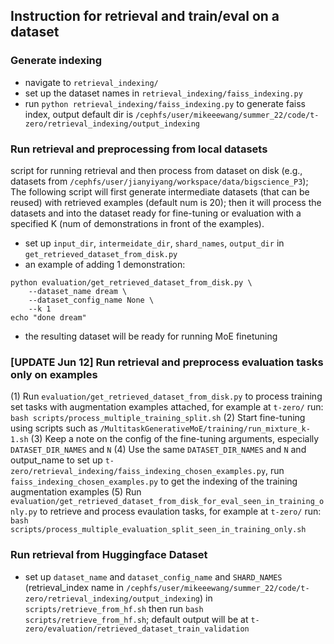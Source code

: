 ## Instruction for retrieval and train/eval on a dataset

### Generate indexing
- navigate to `retrieval_indexing/`
- set up the dataset names in `retrieval_indexing/faiss_indexing.py`
- run `python retrieval_indexing/faiss_indexing.py` to generate faiss index, output default dir is `/cephfs/user/mikeeewang/summer_22/code/t-zero/retrieval_indexing/output_indexing`

### Run retrieval and preprocessing from local datasets
script for running retrieval and then process from dataset on disk (e.g., datasets from `/cephfs/user/jianyiyang/workspace/data/bigscience_P3`);
The following script will first generate intermediate datasets (that can be reused) with retrieved examples (default num is 20); then it will process the datasets and into the dataset ready for fine-tuning or evaluation with a specified K (num of demonstrations in front of the examples).

- set up `input_dir`, `intermeidate_dir`, `shard_names`, `output_dir` in `get_retrieved_dataset_from_disk.py`
- an example of adding 1 demonstration: 
```
python evaluation/get_retrieved_dataset_from_disk.py \
    --dataset_name dream \
    --dataset_config_name None \
    --k 1
echo "done dream"
```
- the resulting dataset will be ready for running MoE finetuning

### [UPDATE Jun 12] Run retrieval and preprocess evaluation tasks only on examples
(1) Run `evaluation/get_retrieved_dataset_from_disk.py` to process training set tasks with augmentation examples attached, for example at `t-zero/` run: `bash scripts/process_multiple_training_split.sh`
(2) Start fine-tuning using scripts such as `/MultitaskGenerativeMoE/training/run_mixture_k-1.sh`
(3) Keep a note on the config of the fine-tuning arguments, especially `DATASET_DIR_NAMES` and `N`
(4) Use the same `DATASET_DIR_NAMES` and `N` and output_name to set up `t-zero/retrieval_indexing/faiss_indexing_chosen_examples.py`, run `faiss_indexing_chosen_examples.py` to get the indexing of the training augmentation examples
(5) Run `evaluation/get_retrieved_dataset_from_disk_for_eval_seen_in_training_only.py` to retrieve and process evaulation tasks, for example at `t-zero/` run: `bash scripts/process_multiple_evaluation_split_seen_in_training_only.sh`



### Run retrieval from Huggingface Dataset
- set up `dataset_name` and `dataset_config_name` and `SHARD_NAMES` (retrieval_index name in `/cephfs/user/mikeeewang/summer_22/code/t-zero/retrieval_indexing/output_indexing`) in `scripts/retrieve_from_hf.sh` then run `bash scripts/retrieve_from_hf.sh`; default output will be at `t-zero/evaluation/retrieved_dataset_train_validation`




<!-- ### If Run Evaluation:
- set up arguments and run one of `eval*.sh` in `scripts`, dataset_name, dataset_config_name and shard_name should be same as the "run retrieval" step;

### If Run Finetuning:
- navigate to `t-zero`
- set up and run `bash scripts/process_multiple.sh`
- the default output root will be `/cephfs/user/mikeeewang/summer_22/workspace/data/p3_finetuning/with_retrieval`
- then set up the arguments in `MultitaskGenerativeMoE/training/run.sh`, especially `INPUT_DATASETS` should be the same as previously outputed one in `/cephfs/user/mikeeewang/summer_22/workspace/data/p3_finetuning/with_retrieval`
- navigate to `MultitaskGenerativeMoE/training` then run `bash run.sh` -->



<!-- 
### set up the valid template names
- navigate to `t-zero/`
- run `evaluation/template_list.py --dataset_name <super_glue> --dataset_config_name <wic>` to get the list of tempalte names; consult [spread_sheet](https://docs.google.com/spreadsheets/d/1iKTeefiznOZ0ZU_gXNcc6EiliIEoY19N6wAVaG3VzGs/edit#gid=25382061) to delete the ones that is NOT origianl task; add the item in the varible `template_list` in `template_list.py` -->